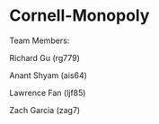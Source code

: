 # Cornell-Monopoly

Team Members: 

Richard Gu (rg779)

Anant Shyam (ais64)

Lawrence Fan (ljf85)

Zach Garcia (zag7)
